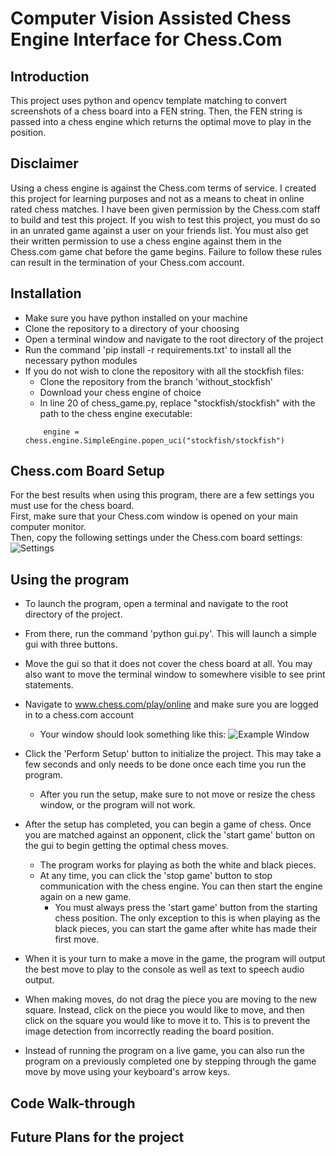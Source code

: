 # Computer Vision Assisted Chess Engine Interface for Chess.Com

## Introduction

This project uses python and opencv template matching to convert screenshots of a chess 
board into a FEN string. Then, the FEN string is passed into a chess engine which returns
the optimal move to play in the position.

## Disclaimer

Using a chess engine is against the Chess.com terms of service. I created this project
for learning purposes and not as a means to cheat in online rated chess matches. 
I have been given permission by the Chess.com staff to build and test this project. 
If you wish to test this project, you must do so in an unrated game against a 
user on your friends list. You must also get their written permission to use a
chess engine against them in the Chess.com game chat before the game begins. 
Failure to follow these rules can result in the termination of your Chess.com account.

## Installation
* Make sure you have python installed on your machine
* Clone the repository to a directory of your choosing
* Open a terminal window and navigate to the root directory of the project
* Run the command 'pip install -r requirements.txt' to install all the necessary python modules <br>
* If you do not wish to clone the repository with all the stockfish files:
    * Clone the repository from the branch 'without_stockfish'
    * Download your chess engine of choice
    * In line 20 of chess_game.py, replace "stockfish/stockfish" with the path to the chess engine executable:
  ```
      engine = chess.engine.SimpleEngine.popen_uci("stockfish/stockfish")
    ```

## Chess.com Board Setup
For the best results when using this program, there are a few settings you must use for the chess board. <br>
First, make sure that your Chess.com window is opened on your main computer monitor. <br>
Then, copy the following settings under the Chess.com board settings:
![Settings](starting_templates/settings.PNG)

## Using the program
* To launch the program, open a terminal and navigate to the root directory of 
the project.
*  From there, run the command 'python gui.py'. This will 
launch a simple gui with three buttons. <br>
* Move the gui so that it does not cover the chess board at all. You may also want to move 
the terminal window to somewhere visible to see print statements. <br>
* Navigate to www.chess.com/play/online and make sure you are logged in to a chess.com account
  * Your window should look something like this:
    ![Example Window](starting_templates/example_window.png)

* Click the 'Perform Setup' button to initialize the project.
This may take a few seconds and only needs to be done once each time you run the program.
  * After you run the setup, make sure to not move or resize the chess window, or the program will not work.
* After the setup has completed, you can begin a game of chess. Once you are matched 
against an opponent, click the 'start game' button on the gui to begin getting the optimal chess moves.
  * The program works for playing as both the white and black pieces.
  * At any time, you can click the 'stop game' button to stop communication with the chess engine. 
    You can then start the engine again on a new game.
      * You must always press the 'start game' button from the starting chess position. 
        The only exception to this is when playing as the black pieces, 
        you can start the game after white has made their first move.
* When it is your turn to make a move in the game, the program will output the best move 
  to play to the console as well as text to speech audio output.
* When making moves, do not drag the piece you are moving to the new square. Instead, click 
on the piece you would like to move, and then click on the square you would like to move it to. This is to prevent the 
  image detection from incorrectly reading the board position.
* Instead of running the program on a live game, you can also run the program on a previously completed one
  by stepping through the game move by move using your keyboard's arrow keys.  
  
## Code Walk-through


## Future Plans for the project